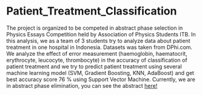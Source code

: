 # Patient_Treatment_Classification

The project is organized to be competed in abstract phase selection in Physics Essays Competition held by Association of Physics Students ITB. In this analysis, we as a team of 3 students try to analyze data about patient treatment in one hospital in Indonesia. Datasets was taken from DPhi.com. We analyze the effect of error measurement (haemoglobin, haematocrit, erythrocyte, leucocyte, thrombocyte) in the accuracy of classification of patient treatment and we try to predict patient treatment using several machine learning model (SVM, Gradient Boosting, KNN, AdaBoost) and get best accuracy score 76 % using Support Vector Machine. Currently, we are in abstract phase elimination, you can see the abstract [here!](https://github.com/pudja2001/Lomba_EUREKA2022/blob/d1f6467f9e2b44116656081eaa88a5b842b46f38/Abstrak%20EUREKA%202022.pdf)
